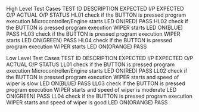 High Level Test Cases
TEST ID	      DESCRIPTION	EXPECTED I/P	EXPECTED O/P	ACTUAL O/P	STATUS
HL01	        check if the BUTTON is pressed	program execution	Microcontroller/Engine starts	LED ON(RED)	PASS
HL02	        check if the BUTTON is pressed	program execution	WIPER starts	LED ON(BLUE)	PASS
HL03	        check if the BUTTON is pressed	program execution	WIPER starts	LED ON(GREEN)	PASS
HL04	        check if the BUTTON is pressed	program execution	WIPER starts	LED ON(ORANGE)	PASS


Low Level Test Cases
TEST ID	           DESCRIPTION	EXPECTED I/P	                      EXPECTED O/P	                             ACTUAL O/P	                  STATUS
LL01	         check if the BUTTON is pressed	program execution     	Microcontroller/Engine starts	                LED ON(RED)            PASS
LL02	         check if the BUTTON is pressed	program execution	      WIPER starts and speed of wiper is slow     	LED ON(BLUE)           PASS
LL03	         check if the BUTTON is pressed	program execution	      WIPER starts and speed of wiper is moderate  	LED ON(GREEN)	         PASS
LL04	         check if the BUTTON is pressed	program execution	      WIPER starts and speed of wiper is good	      LED ON(ORANGE)	       PASS
